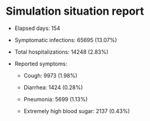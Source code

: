 # Simulation situation report

* Elapsed days: 154

* Symptomatic infections: 65695 (13.07%)

* Total hospitalizations: 14248 (2.83%)

* Reported symptoms: 

	* Cough: 9973 (1.98%)

	* Diarrhea: 1424 (0.28%)

	* Pneumonia: 5699 (1.13%)

	* Extremely high blood sugar: 2137 (0.43%)

